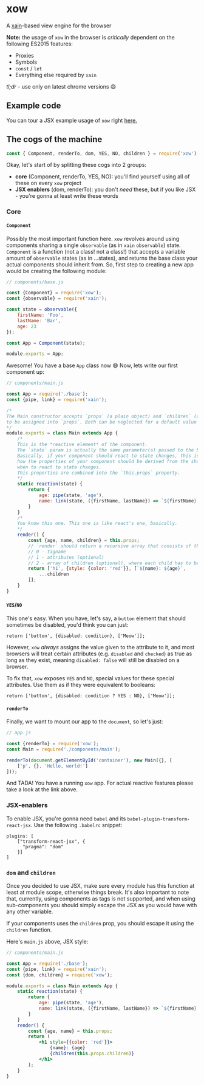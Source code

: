# xow
A [xain](https://github.com/oakfang/xain)-based view engine for the browser

**Note:** the usage of `xow` in the browser is *critically* dependent on the following ES2015 features:

- Proxies
- Symbols
- `const` / `let`
- Everything else required by `xain`

*tl;dr* - use only on latest chrome versions :smile:

## Example code
You can tour a JSX example usage of `xow` right [here.](https://github.com/oakfang/xow-todo)

## The cogs of the machine

```js
const { Component, renderTo, dom, YES, NO, children } = require('xow');
```

Okay, let's start of by splitting these cogs into 2 groups:

- **core** (Component, renderTo, YES, NO): you'll find yourself using all of these on every `xow` project
- **JSX enablers** (dom, renderTo): you don't *need* these, but if you like JSX - you're gonna at least write these words

### Core

#### `Component`
Possibly the most important function here.
`xow` revolves around using components sharing a single `observable` (as in `xain` `observable`) state.
`Component` is a function (not a class! not a class!) that accepts a variable amount of `observable` states (as in ...states),
and returns the base class your actual components should inherit from.
So, first step to creating a new app would be creating the following module:

```js
// components/base.js

const {Component} = require('xow');
const {observable} = require('xain');

const state = observable({
    firstName: 'Foo',
    lastName: 'Bar',
    age: 23
});

const App = Component(state);

module.exports = App;
```

Awesome! You have a base `App` class now :smile:
Now, lets write our first component up:

```js
// components/main.js

const App = require('./base');
const {pipe, link} = require('xain');

/*
The Main constructor accepts `props` (a plain object) and `children` (an array)
to be assigned into `props`. Both can be neglected for a default value of `{}` and `[]`, respectively.
*/
module.exports = class Main extends App {
    /*
    This is the *reactive element* of the component.
    The `state` param is actually the same parameter(s) passed to the base `Component` constructor.
    Basically, if your component should react to state changes, this is where you should declare
    how the properties of your component should be derived from the shared state(s), and therefore,
    when to react to state changes.
    This properties are combined into the `this.props` property.
    */
    static reaction(state) {
        return {
            age: pipe(state, 'age'),
            name: link(state, ({firstName, lastName}) => `${firstName} ${lastName}`)
        }
    }
    /*
    You know this one. This one is like react's one, basically.
    */
    render() {
        const {age, name, children} = this.props;
        // `render` should return a recursive array that consists of three elements:
        // 0 - tagname
        // 1 - attributes (optional)
        // 2 - array of children (optional), where each child has to be either: the same format of array, a component or a string.
        return ['h1', {style: {color: 'red'}}, [`${name}: ${age}`,
            ...children
        ]];
    }
}
```

#### `YES`/`NO`
This one's easy. When you have, let's say, a `button` element that should sometimes be disabled, you'd think you can just:

`return ['button', {disabled: condition}, ['Meow']];`

However, `xow` *always* assigns the value given to the attribute to it, and most browsers will treat certain attributes (e.g. `disabled` and `checked`) as true as long as they exist, meaning `disabled: false` will still be disabled on a browser.

To fix that, `xow` exposes `YES` and `NO`, special values for these special attributes. Use them as if they were equivalent to booleans:

`return ['button', {disabled: condition ? YES : NO}, ['Meow']];`

#### `renderTo`
Finally, we want to mount our app to the `document`, so let's just:

```js
// app.js

const {renderTo} = require('xow');
const Main = require('./components/main');

renderTo(document.getElementById('container'), new Main({}, [
    ['p', {}, 'Hello, world!']
]));
```

And TADA! You have a running `xow` app. For actual reactive features please take a look at the link above.


### JSX-enablers

To enable JSX, you're gonna need `babel` and its `babel-plugin-transform-react-jsx`.
Use the following `.babelrc` snippet:

```
plugins: [
    ["transform-react-jsx", {
      "pragma": "dom"
    }]
]
```

### `dom` and `children`
Once you decided to use JSX, make sure every module has this function at least at module scope, otherwise things break.
It's also important to note that, currently, using components as tags is not supported, and when using sub-components you should simply escape the JSX as you would have with any other variable.

If your components uses the `children` prop, you should escape it using the `children` function.

Here's `main.js` above, JSX style:

```jsx
// components/main.js

const App = require('./base');
const {pipe, link} = require('xain');
const {dom, children} = require('xow');

module.exports = class Main extends App {
    static reaction(state) {
        return {
            age: pipe(state, 'age'),
            name: link(state, ({firstName, lastName}) => `${firstName} ${lastName}`)
        }
    }
    render() {
        const {age, name} = this.props;
        return (
            <h1 style={{color: 'red'}}>
                {name}: {age}
                {children(this.props.children)}
            </h1>
        );
    }
}
```